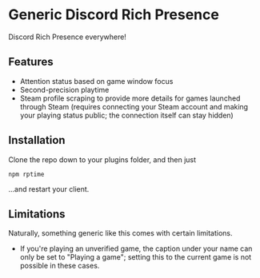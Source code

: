 # Generic Discord Rich Presence
Discord Rich Presence everywhere!

## Features
 * Attention status based on game window focus
 * Second-precision playtime
 * Steam profile scraping to provide more details for games launched through Steam (requires connecting your Steam account and making your playing status public; the connection itself can stay hidden)

## Installation
Clone the repo down to your plugins folder, and then just
```
npm rptime
```
...and restart your client.

## Limitations
Naturally, something generic like this comes with certain limitations.
 * If you're playing an unverified game, the caption under your name can only be set to "Playing a game"; setting this to the current game is not possible in these cases.